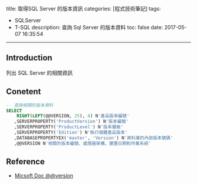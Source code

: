 title: 取得SQL Server 的版本資訊
categories: [程式技術筆記]
tags:
  - SQLServer
  - T-SQL
description: 查詢 Sql Server 的版本資料
toc: false
date: 2017-05-07 16:35:54
---

## Introduction
列出 SQL Server 的相關資訊

## Conetent
``` sql
-- 查詢相關的版本資料
SELECT
    RIGHT(LEFT(@@VERSION, 25), 4) N'產品版本編號'
   ,SERVERPROPERTY('ProductVersion') N'版本編號'
   ,SERVERPROPERTY('ProductLevel') N'版本層級'
   ,SERVERPROPERTY('Edition') N'執行個體產品版本'
   ,DATABASEPROPERTYEX('master', 'Version') N'資料庫的內部版本號碼'
   ,@@VERSION N'相關的版本編號、處理器架構、建置日期和作業系統'
```
## Reference
- [Micsoft Doc @@version][1]

[1]: https://docs.microsoft.com/en-us/sql/t-sql/functions/version-transact-sql-configuration-functions